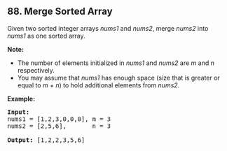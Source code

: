 ## 88. Merge Sorted Array

Given two sorted integer arrays *nums1* and *nums2*, merge *nums2* into *nums1* as one sorted array.

**Note:**
- The number of elements initialized in *nums1* and *nums2* are *m* and *n* respectively.
- You may assume that *nums1* has enough space (size that is greater or equal to *m* + *n*) to hold additional elements from *nums2*.

**Example:**
<pre>
<b>Input:</b>
nums1 = [1,2,3,0,0,0], m = 3
nums2 = [2,5,6],       n = 3

<b>Output:</b> [1,2,2,3,5,6]
</pre>